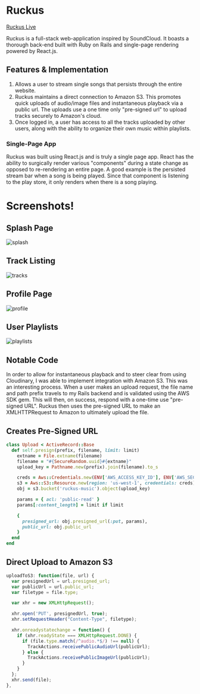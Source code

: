 # Ruckus

[Ruckus Live][heroku]

[heroku]: http://www.ruckusmusic.herokuapp.com

Ruckus is a full-stack web-application inspired by SoundCloud. It boasts a thorough back-end built with Ruby on Rails and single-page rendering powered by React.js.

## Features & Implementation

1. Allows a user to stream single songs that persists through the entire website.
2. Ruckus maintains a direct connection to Amazon S3. This promotes quick uploads of audio/image files and      instantaneous playback via a public url. The uploads use a one time only "pre-signed url" to upload tracks securely to Amazon's cloud.
3. Once logged in, a user has access to all the tracks uploaded by other users, along with the ability to organize their own music within playlists.


### Single-Page App

Ruckus was built using React.js and is truly a single page app. React has the ability to surgically render various "components" during a state change as opposed to re-rendering an entire page. A good example is the persisted stream bar when a song is being played. Since that component is listening to the play store, it only renders when there is a song playing.

# Screenshots!

## Splash Page

![splash]

## Track Listing

![tracks]

## Profile Page

![profile]

## User Playlists

![playlists]

[splash]: ./screenshots/splash.png
[tracks]: ./screenshots/track_list.png
[profile]: ./screenshots/user_profile.png
[playlists]: ./screenshots/user_playlists.png

## Notable Code

In order to allow for instantaneous playback and to steer clear from using Cloudinary, I was able to implement integration with Amazon S3. This was an interesting process. When a user makes an upload request, the file name and path prefix travels to my Rails backend and is validated using the AWS SDK gem. This will then, on success, respond with a one-time use "pre-signed URL". Ruckus then uses the pre-signed URL to make an XMLHTTPRequest to Amazon to ultimately upload the file.

## Creates Pre-Signed URL

```ruby
class Upload < ActiveRecord::Base
  def self.presign(prefix, filename, limit: limit)
    extname = File.extname(filename)
    filename = "#{SecureRandom.uuid}#{extname}"
    upload_key = Pathname.new(prefix).join(filename).to_s

    creds = Aws::Credentials.new(ENV['AWS_ACCESS_KEY_ID'], ENV['AWS_SECRET_ACCESS_KEY'])
    s3 = Aws::S3::Resource.new(region: 'us-west-1', credentials: creds)
    obj = s3.bucket('ruckus-music').object(upload_key)

    params = { acl: 'public-read' }
    params[:content_length] = limit if limit

    {
      presigned_url: obj.presigned_url(:put, params),
      public_url: obj.public_url
    }
  end
end
```
## Direct Upload to Amazon S3

```javascript
uploadToS3: function(file, url) {
  var presignedUrl = url.presigned_url;
  var publicUrl = url.public_url;
  var filetype = file.type;

  var xhr = new XMLHttpRequest();

  xhr.open('PUT', presignedUrl, true);
  xhr.setRequestHeader("Content-Type", filetype);

  xhr.onreadystatechange = function() {
    if (xhr.readyState === XMLHttpRequest.DONE) {
      if (file.type.match(/^audio.*$/) !== null) {
        TrackActions.receivePublicAudioUrl(publicUrl);
      } else {
        TrackActions.receivePublicImageUrl(publicUrl);
      }
    }
  };
  xhr.send(file);
},
```
